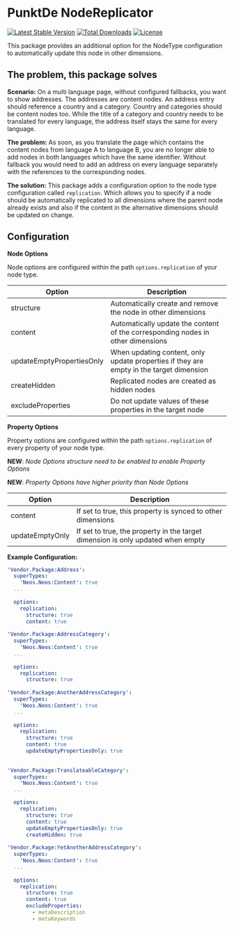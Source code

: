 # PunktDe NodeReplicator

[![Latest Stable Version](https://poser.pugx.org/punktDe/nodereplicator/v/stable)](https://packagist.org/packages/punktDe/nodereplicator) [![Total Downloads](https://poser.pugx.org/punktDe/nodereplicator/downloads)](https://packagist.org/packages/punktDe/nodereplicator) [![License](https://poser.pugx.org/punktDe/nodereplicator/license)](https://packagist.org/packages/punktDe/nodereplicator)

This package provides an additional option for the NodeType configuration to automatically update this node in other dimensions.

## The problem, this package solves

**Scenario:** On a multi language page, without configured fallbacks, you want to show addresses. The addresses are content nodes. An address entry should reference a country and a category. Country and categories should be content nodes too. While the title of a category and country needs to be translated for every language, the address itself stays the same for every language.

**The problem:** As soon, as you translate the page which contains the content nodes from language A to language B, you are no longer able to add nodes in both languages which have the same identifier. Without fallback you would need to add an address on every language separately with the references to the corresponding nodes.

**The solution:** This package adds a configuration option to the node type configuration called `replication`. Which allows you to specify if a node should be automatically replicated to all dimensions where the parent node already exists and also if the content in the alternative dimensions should be updated on change. 

## Configuration

**Node Options**

Node options are configured within the path `options.replication` of your node type.

| Option                                  | Description                                                                     |
|-----------------------------------------|---------------------------------------------------------------------------------|
| structure                   | Automatically create and remove the node in other dimensions                                |
| content                     | Automatically update the content of the corresponding nodes in other dimensions             |
| updateEmptyPropertiesOnly   | When updating content, only update properties if they are empty in the target dimension     |
| createHidden                | Replicated nodes are created as hidden nodes                                                |
| excludeProperties           | Do not update values of these properties in the target node                                 |

**Property Options**

Property options are configured within the path `options.replication` of every property of your node type.

**NEW**: _Node Options structure need to be enabled to enable Property Options_

**NEW**: _Property Options have higher priority than Node Options_


| Option                                  | Description                                                                     |
|-----------------------------------------|---------------------------------------------------------------------------------|
| content                                 | If set to true, this property is synced to other dimensions                     |
| updateEmptyOnly                         | If set to true, the property in the target dimension is only updated when empty |




**Example Configuration:**

```yaml
'Vendor.Package:Address':
  superTypes:
    'Neos.Neos:Content': true
  ...
  
  options:
    replication:
      structure: true
      content: true
    
'Vendor.Package:AddressCategory':
  superTypes:
    'Neos.Neos:Content': true
  ...
  
  options:  
    replication:
      structure: true
      
'Vendor.Package:AnotherAddressCategory':
  superTypes:
    'Neos.Neos:Content': true
  ...
  
  options:  
    replication:
      structure: true
      content: true
      updateEmptyPropertiesOnly: true
      
      
'Vendor.Package:TranslateableCategory':
  superTypes:
    'Neos.Neos:Content': true
  ...

  options:
    replication:
      structure: true
      content: true
      updateEmptyPropertiesOnly: true
      createHidden: true
    
'Vendor.Package:YetAnotherAddressCategory':
  superTypes:
    'Neos.Neos:Content': true
  ...
  
  options:  
    replication:
      structure: true
      content: true
      excludeProperties:
        - metaDescription
        - metaKeywords
```
